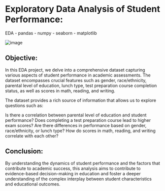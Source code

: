 # Exploratory Data Analysis of Student Performance:
EDA - pandas - numpy - seaborn - matplotlib

![image](https://github.com/23raksh/Exploratory-Data-Analysis-EDA-of-Student-Performance-/assets/98457926/dfb59357-b02b-4002-84de-17080d79ea0c)

## Objective:
In this EDA project, we delve into a comprehensive dataset capturing various aspects of student performance in academic assessments. The dataset encompasses crucial features such as gender, race/ethnicity, parental level of education, lunch type, test preparation course completion status, as well as scores in math, reading, and writing.

The dataset provides a rich source of information that allows us to explore questions such as:

Is there a correlation between parental level of education and student performance?
Does completing a test preparation course lead to higher exam scores?
Are there differences in performance based on gender, race/ethnicity, or lunch type?
How do scores in math, reading, and writing correlate with each other?


## Conclusion:
By understanding the dynamics of student performance and the factors that contribute to academic success, this analysis aims to contribute to evidence-based decision-making in education and foster a deeper understanding of the complex interplay between student characteristics and educational outcomes.
